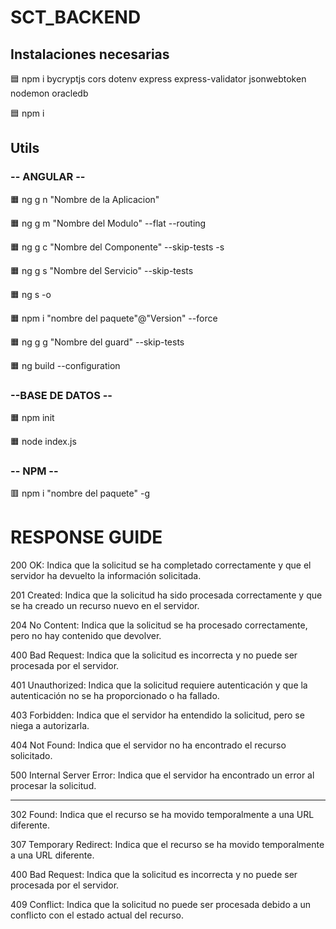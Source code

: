 # SCT_BACKEND


## Instalaciones necesarias

🟦 npm i bycryptjs cors dotenv express express-validator jsonwebtoken nodemon oracledb

🟦 npm i


## Utils

### -- ANGULAR --

🟧 ng g n "Nombre de la Aplicacion"

🟧 ng g m "Nombre del Modulo" --flat --routing

🟧 ng g c "Nombre del Componente" --skip-tests -s

🟧 ng g s "Nombre del Servicio" --skip-tests


🟧 ng s -o

🟧 npm i "nombre del paquete"@"Version" --force

🟧 ng g g "Nombre del guard" --skip-tests

🟧 ng build --configuration


### --BASE DE DATOS --

🟧 npm init

🟧 node index.js

### -- NPM --

🟥 npm i "nombre del paquete" -g

# RESPONSE GUIDE
200 OK: Indica que la solicitud se ha completado correctamente y que el servidor ha devuelto la información solicitada.

201 Created: Indica que la solicitud ha sido procesada correctamente y que se ha creado un recurso nuevo en el servidor.

204 No Content: Indica que la solicitud se ha procesado correctamente, pero no hay contenido que devolver.

400 Bad Request: Indica que la solicitud es incorrecta y no puede ser procesada por el servidor.

401 Unauthorized: Indica que la solicitud requiere autenticación y que la autenticación no se ha proporcionado o ha fallado.

403 Forbidden: Indica que el servidor ha entendido la solicitud, pero se niega a autorizarla.

404 Not Found: Indica que el servidor no ha encontrado el recurso solicitado.

500 Internal Server Error: Indica que el servidor ha encontrado un error al procesar la solicitud.

-------

302 Found: Indica que el recurso se ha movido temporalmente a una URL diferente.

307 Temporary Redirect: Indica que el recurso se ha movido temporalmente a una URL diferente.

400 Bad Request: Indica que la solicitud es incorrecta y no puede ser procesada por el servidor.

409 Conflict: Indica que la solicitud no puede ser procesada debido a un conflicto con el estado actual del recurso.

